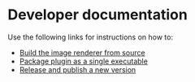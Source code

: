 # Developer documentation
Use the following links for instructions on how to:

- [Build the image renderer from source](building_from_source.md)
- [Package plugin as a single executable](package_plugin_as_single_executable.md)
- [Release and publish a new version](release_new_version.md)